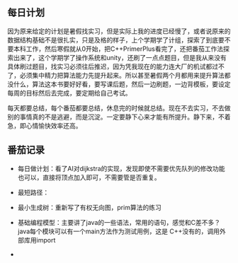 ## 每日计划

因为原来给定的计划是暑假找实习，但是实际上我的进度已经慢了，或者说原来的数据结构基础不是很扎实，只是及格的样子，上个学期学了计组，探索了到底要不要本科工作，然后寒假就从0开始，把C++PrimerPlus看完了，还把番茄工作法探索出来了，这个学期学了操作系统和unity，还刷了一点点题目，但是我从来没有具体刷过题目，找实习必须往后推迟，因为凭我现在的能力连大厂的机试都过不了，必须集中精力把算法能力先提升起来。所以甚至暑假两个月都用来提升算法都没什么，算法这本书要好好看，要写课后题，然后一边刷题，一边背模板，要设定每周的目标然后去完成，要定期给自己考试。

每天都要总结，每个番茄都要总结，休息完的时候就总结。现在不去实习，不去做别的事情真的不是逃避，而是沉淀。一定要静下心来才能有所提升。静下来，不着急，即心情愉快效率还高。

## 番茄记录

- 每日做计划：看了AI对dijkstra的实现，发现即使不需要优先队列的修改功能也可以，直接将顶点加入即可，不需要管是否重复。
- 最短路径：
- 最小生成树：重新写了有权无向图，prim算法的练习

- 基础编程模型：主要讲了java的一些语法，常用的语句，感觉和C差不多？java每个模块可以有一个main方法作为测试用例，这是 C++没有的，调用外部库用import

- 

  